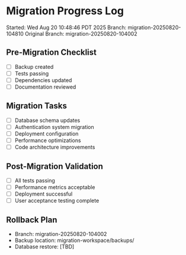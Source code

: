 # Migration Progress Log
Started: Wed Aug 20 10:48:46 PDT 2025
Branch: migration-20250820-104810
Original Branch: migration-20250820-104002

## Pre-Migration Checklist
- [ ] Backup created
- [ ] Tests passing
- [ ] Dependencies updated
- [ ] Documentation reviewed

## Migration Tasks
- [ ] Database schema updates
- [ ] Authentication system migration
- [ ] Deployment configuration
- [ ] Performance optimizations
- [ ] Code architecture improvements

## Post-Migration Validation
- [ ] All tests passing
- [ ] Performance metrics acceptable
- [ ] Deployment successful
- [ ] User acceptance testing complete

## Rollback Plan
- Branch: migration-20250820-104002
- Backup location: migration-workspace/backups/
- Database restore: [TBD]

